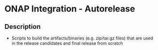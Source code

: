 
# ONAP Integration - Autorelease

## Description

* Scripts to build the artifacts/binaries (e.g. zip/tar.gz files) that are used in the release candidates and final release from scratch


